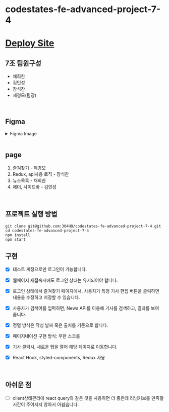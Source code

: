 # codestates-fe-advanced-project-7-4

# [Deploy Site](https://codestates-fe-advanced-project-7-4.vercel.app/)

## 7조 팀원구성

- 채희찬
- 김민성
- 장석찬
- 제경모(팀장)

<br/>

## Figma

<details>
    <summary>Figma Image</summary>

![로그인 페이지](https://user-images.githubusercontent.com/91649767/188101822-9d8bce66-e58a-4ac8-b80f-26d9b890357d.png)
    
![Main page](https://user-images.githubusercontent.com/91649767/188101838-ea85e96d-a886-494c-9155-193533a61683.png)
    
![news page](https://user-images.githubusercontent.com/91649767/188101970-6e3f0bd5-c65c-4e4f-bb94-15637cb4c414.png)
    
![수정 page](https://user-images.githubusercontent.com/91649767/188101988-9e17c78b-cf18-4a00-9fd8-b907bf259a76.png)
    
</details>
<br/>

## page

1. 즐겨찾기 - 제경모
2. Redux, api사용 로직 - 장석찬
3. 뉴스목록 - 채희찬
4. 헤더, 사이드바 - 김민성

<br/>

## 프로젝트 실행 방법

```
git clone git@github.com:304HO/codestates-fe-advanced-project-7-4.git
cd codestates-fe-advanced-project-7-4
npm install
npm start
```

## 구현

- [x] 테스트 계정으로만 로그인이 가능합니다.

- [x] 웹페이지 재접속시에도 로그인 상태는 유지되어야 합니다.

- [x] 로그인 상태에서 즐겨찾기 페이지에서, 사용자가 특정 기사 편집 버튼을 클릭하면 내용을 수정하고 저장할 수 있습니다.

- [x] 사용자가 검색어를 입력하면, News API를 이용해 기사를 검색하고, 결과를 보여 줍니다.

- [x] 정렬 방식은 작성 날짜 혹은 출처를 기준으로 합니다.

- [x] 페이지네이션 구현 방식: 무한 스크롤

- [x] 기사 클릭시, 새로운 탭을 열어 해당 페이지로 이동합니다.

- [x] React Hook, styled-components, Redux 사용

<br/>

## 아쉬운 점

- [ ] client상태관리에 react query와 같은 것을 사용하면 더 좋은데 러닝커브를 만족할 시간이 주어지지 않아서 아쉽습니다.

